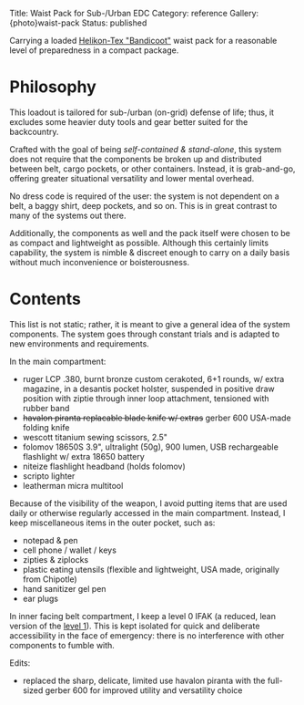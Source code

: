 Title: Waist Pack for Sub-/Urban EDC
Category: reference
Gallery: {photo}waist-pack
Status: published

Carrying a loaded [Helikon-Tex "Bandicoot"](https://www.helikon-tex.us/bandicoot-waist-pack-cordura.html) waist pack for a reasonable level of preparedness in a compact package.

# Philosophy 

This loadout is tailored for sub-/urban (on-grid) defense of life; thus, it excludes some heavier duty tools and gear better suited for the backcountry.

Crafted with the goal of being *self-contained & stand-alone*, this system does not require that the components be broken up and distributed between belt, cargo pockets, or other containers. Instead, it is grab-and-go, offering greater situational versatility and lower mental overhead. 

No dress code is required of the user: the system is not dependent on a belt, a baggy shirt, deep pockets, and so on. This is in great contrast to many of the systems out there. 

Additionally, the components as well and the pack itself were chosen to be as compact and lightweight as possible. Although this certainly limits capability, the system is nimble & discreet enough to carry on a daily basis without much inconvenience or boisterousness. 

# Contents

This list is not static; rather, it is meant to give a general idea of the system components. The system goes through constant trials and is adapted to new environments and requirements. 

In the main compartment:

- ruger LCP .380, burnt bronze custom cerakoted, 6+1 rounds, w/ extra magazine, in a desantis pocket holster, suspended in positive draw position with ziptie through inner loop attachment, tensioned with rubber band
- <span style="text-decoration: line-through;">havalon piranta replacable blade knife w/ extras</span> gerber 600 USA-made folding knife 
- wescott titanium sewing scissors, 2.5"
- folomov 18650S 3.9", ultralight (50g), 900 lumen, USB rechargeable flashlight w/ extra 18650 battery
- niteize flashlight headband (holds folomov)
- scripto lighter
- leatherman micra multitool

Because of the visibility of the weapon, I avoid putting items that are used daily or otherwise regularly accessed  in the main compartment. Instead, I keep miscellaneous items in the outer pocket, such as:

- notepad & pen
- cell phone / wallet / keys
- zipties & ziplocks
- plastic eating utensils (flexible and lightweight, USA made, originally from Chipotle)
- hand sanitizer gel pen
- ear plugs

In inner facing belt compartment, I keep a level 0 IFAK (a reduced, lean version of the [level 1](/level-1-first-aid-kit.html)). This is kept isolated for quick and deliberate accessibility in the face of emergency: there is no interference with other components to fumble with. 

Edits: 
- replaced the sharp, delicate, limited use havalon piranta with the full-sized gerber 600 for improved utility and versatility choice 
